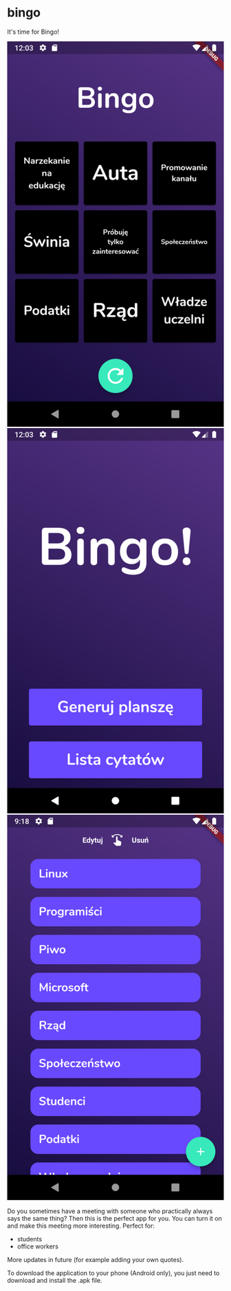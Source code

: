 # bingo

It's time for Bingo!
<p float="left">
  <img src="/ss1.png"/>
  <img src="/ss2.png"/> 
  <img src="/ss3.png"/>
</p>


Do you sometimes have a meeting with someone who practically always says the same thing?
Then this is the perfect app for you. 
You can turn it on and make this meeting more interesting.
Perfect for:
- students
- office workers

More updates in future (for example adding your own quotes).

To download the application to your phone (Android only), 
you just need to download and install the .apk file.

